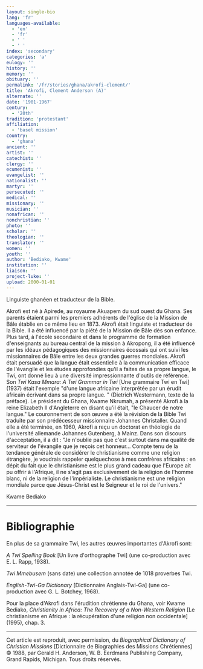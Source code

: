 ```yaml
---
layout: single-bio
lang: 'fr'
languages-available:
  - 'en'
  - 'fr'
  - ' '
  - ' '
index: 'secondary'
categories: 'a'
eulogy: ''
history: ''
memory: ''
obituary: ''
permalink: '/fr/stories/ghana/akrofi-clement/'
title: 'Akrofi, Clement Anderson (A)'
alternate: ''
date: '1901-1967'
century:
  - '20th'
tradition: 'protestant'
affiliation:
  - 'basel mission'
country:
  - 'ghana'
ancient: ''
artist: ''
catechist: ''
clergy: ''
ecumenist: ''
evangelist: ''
nationalist: ''
martyr: ''
persecuted: ''
medical: ''
missionary: ''
musician: ''
nonafrican: ''
nonchristian: ''
photo: ''
scholar: ''
theologian: ''
translator: ''
women: ''
youth: ''
author: 'Bediako, Kwame'
institution: ''
liaison: ''
project-luke: ''
upload: 2000-01-01
---
```



Linguiste ghanéen et traducteur de la Bible.

Akrofi est né à Apirede, au royaume Akuapem du sud ouest du Ghana. Ses parents étaient parmi les premiers adhérents de l'église de la Mission de Bâle établie en ce même lieu en 1873. Akrofi était linguiste et traducteur de la Bible. Il a été influencé par la piété de la Mission de Bâle dès son enfance. Plus tard, à l'école secondaire et dans le programme de formation d'enseignants au bureau central de la mission à Akropong, il a été influencé par les idéaux pédagogiques des missionnaires écossais qui ont suivi les missionnaires de Bâle entre les deux grandes guerres mondiales. Akrofi était persuadé que la langue était essentielle à la communication efficace de l'évangile et les études approfondies qu'il a faites de sa propre langue, le Twi, ont donné lieu à une diversité impressionnante d'outils de référence. Son *Twi Kasa Mmara: A Twi Grammar in Twi* [Une grammaire Twi en Twi] (1937) était l'exemple "d'une langue africaine interprétée par un érudit africain écrivant dans sa propre langue. " (Dietrich Westermann, texte de la préface). Le président du Ghana, Kwame Nkrumah, a présenté Akrofi à la reine Elizabeth II d'Angleterre en disant qu'il était, "le Chaucer de notre langue." Le couronnement de son œuvre a été la révision de la Bible Twi traduite par son prédécesseur missionnaire Johannes Christaller. Quand elle a été terminée, en 1960, Akrofi a reçu un doctorat en théologie de l'université allemande Johannes Gutenberg, à Mainz. Dans son discours d'acceptation, il a dit : "Je n'oublie pas que c'est surtout dans ma qualité de serviteur de l'évangile que je reçois cet honneur… Compte tenu de la tendance générale de considérer le christianisme comme une religion étrangère, je voudrais rappeler quelquechose à mes confrères africains : en dépit du fait que le christianisme est le plus grand cadeau que l'Europe ait pu offrir à l'Afrique, il ne s'agit pas exclusivement de la religion de l'homme blanc, ni de la religion de l'impérialiste. Le christianisme est une religion mondiale parce que Jésus-Christ est le Seigneur et le roi de l'univers."

Kwame Bediako

---

# Bibliographie

En plus de sa grammaire Twi, les autres œuvres importantes d'Akrofi sont:

*A Twi Spelling Book* [Un livre d'orthographe Twi] (une co-production avec E. L. Rapp, 1938).

*Twi Mmebusem* (sans date) une collection annotée de 1018 proverbes Twi.

*English-Twi-Ga Dictionary* [Dictionnaire Anglais-Twi-Ga] (une co-production avec G. L. Botchey, 1968).

Pour la place d'Akrofi dans l'érudition chrétienne du Ghana, voir Kwame Bediako, *Christianity in Africa: The Recovery of a Non-Western Religion* [Le christianisme en Afrique : la récupération d'une religion non occidentale] (1995), chap. 3.

---

Cet article est reproduit, avec permission, du *Biographical Dictionary of Christian Missions* [Dictionnaire de Biographies des Missions Chrétiennes] © 1988, par Gerald H. Anderson, W. B. Eerdmans Publishing Company, Grand Rapids, Michigan. Tous droits réservés.
